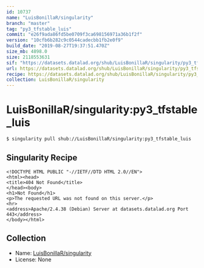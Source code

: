 ```yaml
---
id: 10737
name: "LuisBonillaR/singularity"
branch: "master"
tag: "py3_tfstable_luis"
commit: "e26f9ada86fd5be0709f3ca698156971a36b1f2f"
version: "10cfb6b282c9c0544cadecbb1fb2e0f9"
build_date: "2019-08-27T19:37:51.470Z"
size_mb: 4898.0
size: 2118553631
sif: "https://datasets.datalad.org/shub/LuisBonillaR/singularity/py3_tfstable_luis/2019-08-27-e26f9ada-10cfb6b2/10cfb6b282c9c0544cadecbb1fb2e0f9.sif"
url: https://datasets.datalad.org/shub/LuisBonillaR/singularity/py3_tfstable_luis/2019-08-27-e26f9ada-10cfb6b2/
recipe: https://datasets.datalad.org/shub/LuisBonillaR/singularity/py3_tfstable_luis/2019-08-27-e26f9ada-10cfb6b2/Singularity
collection: LuisBonillaR/singularity
---
```


# LuisBonillaR/singularity:py3_tfstable_luis

```bash
$ singularity pull shub://LuisBonillaR/singularity:py3_tfstable_luis
```

## Singularity Recipe

```singularity
<!DOCTYPE HTML PUBLIC "-//IETF//DTD HTML 2.0//EN">
<html><head>
<title>404 Not Found</title>
</head><body>
<h1>Not Found</h1>
<p>The requested URL was not found on this server.</p>
<hr>
<address>Apache/2.4.38 (Debian) Server at datasets.datalad.org Port 443</address>
</body></html>
```

## Collection

 - Name: [LuisBonillaR/singularity](https://github.com/LuisBonillaR/singularity)
 - License: None

